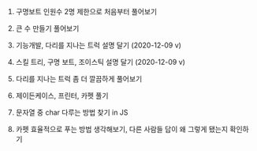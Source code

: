 1. 구명보트 인원수 2명 제한으로 처음부터 풀어보기

2. 큰 수 만들기 풀어보기

3. 기능개발, 다리를 지나는 트럭 설명 달기 (2020-12-09 v)

4. 스킬 트리, 구명 보트, 조이스틱 설명 달기 (2020-12-09 v)

5. 다리를 지나는 트럭 좀 더 깔끔하게 풀어보기

6. 제이든케이스, 프린터, 카펫 풀기

7. 문자열 중 char 다루는 방법 찾기 in JS

8. 카펫 효율적으로 푸는 방법 생각해보기, 다른 사람들 답이 왜 그렇게 됐는지 확인하기
